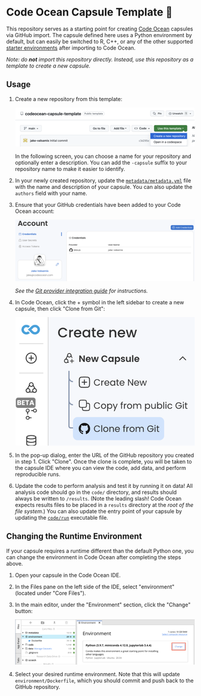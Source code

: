 # Code Ocean Capsule Template 🌊

This repository serves as a starting point for creating [Code Ocean](https://codeocean.com) capsules via GitHub import. The capsule defined here uses a Python environment by default, but can easily be switched to R, C++, or any of the other supported [starter environments](https://help.codeocean.com/en/articles/1197876-selecting-a-base-environment) after importing to Code Ocean.

_Note: do **not** import this repository directly. Instead, use this repository as a template to create a new capsule._

## Usage

1. Create a new repository from this template:

    ![Screenshot of this repository in GitHub showing how to create a new repository from the template.](docs/img/use-as-template.png)

    In the following screen, you can choose a name for your repository and optionally enter a description. You can add the `-capsule` suffix to your repository name to make it easier to identify.

1. In your newly created repository, update the [`metadata/metadata.yml`](metadata/metadata.yml) file with the name and description of your capsule. You can also update the `authors` field with your name.

1. Ensure that your GitHub credentials have been added to your Code Ocean account:

    ![Screenshot of the Code Ocean credentials page showing configured GitHub credentials.](docs/img/credentials.png)

    _See the [Git provider integration guide](https://docs.codeocean.com/user-guide/git-provider-integration-guide/setting-up-the-integration) for instructions._

1. In Code Ocean, click the + symbol in the left sidebar to create a new capsule, then click "Clone from Git":

    ![Screenshot of the new capsule menu in Code Ocean.](docs/img/clone-from-git.png)

1. In the pop-up dialog, enter the URL of the GitHub repository you created in step 1. Click "Clone". Once the clone is complete, you will be taken to the capsule IDE where you can view the code, add data, and perform reproducible runs.

1. Update the code to perform analysis and test it by running it on data! All analysis code should go in the `code/` directory, and results should always be written to `/results`. (Note the leading slash! Code Ocean expects results files to be placed in a `results` directory at the _root of the file system_.) You can also update the entry point of your capsule by updating the [`code/run`](code/run) executable file.

## Changing the Runtime Environment

If your capsule requires a runtime different than the default Python one, you can change the environment in Code Ocean after completing the steps above. 

1. Open your capsule in the Code Ocean IDE.

2. In the Files pane on the left side of the IDE, select "environment" (located under "Core Files").

3. In the main editor, under the "Environment" section, click the "Change" button:

    ![Screenshot of the environment editor in Code Ocean.](docs/img/change-env.png)

4. Select your desired runtime environment. Note that this will update `environment/Dockerfile`, which you should commit and push back to the GitHub repository.
